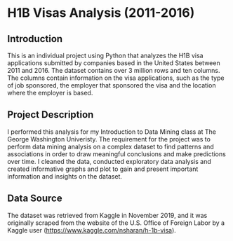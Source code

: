 # H1B Visas Analysis (2011-2016)

## Introduction

This is an individual project using Python that analyzes the H1B visa applications submitted by companies based in the United States between 2011 and 2016. The dataset contains over 3 million rows and ten columns. The columns contain information on the visa applications, such as the type of job sponsored, the employer that sponsored the visa and the location where the employer is based. 

## Project Description

I performed this analysis for my Introduction to Data Mining class at The George Washington Univeristy. The requirement for the project was to perform data mining analysis on a complex dataset to find patterns and associations in order to draw meaningful conclusions and make predictions over time. I cleaned the data, conducted exploratory data analysis and created informative graphs and plot to gain and present important information and insights on the dataset.

## Data Source

The dataset was retrieved from Kaggle in November 2019, and it was originally scraped from the website of the U.S. Office of Foreign Labor by a Kaggle user (https://www.kaggle.com/nsharan/h-1b-visa). 


